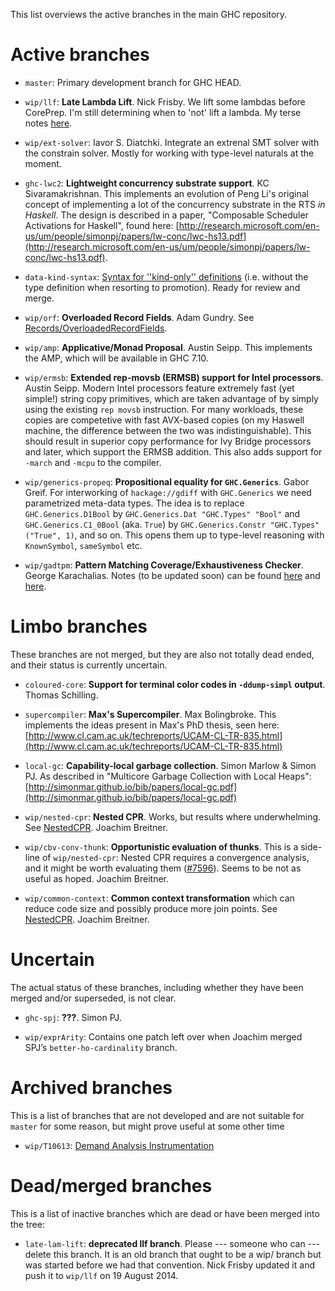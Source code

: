 
This list overviews the active branches in the main GHC repository.

# Active branches

- `master`: Primary development branch for GHC HEAD.

- `wip/llf`: **Late Lambda Lift**.  Nick Frisby. We lift some lambdas before CorePrep. I'm still determining when to 'not' lift a lambda. My terse notes [here](late-lam-lift).

- `wip/ext-solver`: Iavor S. Diatchki.  Integrate an extrenal SMT solver with the constrain solver.  Mostly for working with type-level naturals at the moment.

- `ghc-lwc2`: **Lightweight concurrency substrate support**. KC Sivaramakrishnan. This implements an evolution of Peng Li's original concept of implementing a lot of the concurrency substrate in the RTS *in Haskell*. The design is described in a paper, "Composable Scheduler Activations for Haskell", found here: [http://research.microsoft.com/en-us/um/people/simonpj/papers/lw-conc/lwc-hs13.pdf](http://research.microsoft.com/en-us/um/people/simonpj/papers/lw-conc/lwc-hs13.pdf).

- `data-kind-syntax`: [Syntax for ''kind-only'' definitions](ghc-kinds/kinds-without-data) (i.e. without the type definition when resorting to promotion). Ready for review and merge.

- `wip/orf`: **Overloaded Record Fields**. Adam Gundry. See [Records/OverloadedRecordFields](records/overloaded-record-fields).

- `wip/amp`: **Applicative/Monad Proposal**. Austin Seipp. This implements the AMP, which will be available in GHC 7.10.

- `wip/ermsb`: **Extended rep-movsb (ERMSB) support for Intel processors**. Austin Seipp. Modern Intel processors feature extremely fast (yet simple!) string copy primitives, which are taken advantage of by simply using the existing `rep movsb` instruction. For many workloads, these copies are competetive with fast AVX-based copies (on my Haswell machine, the difference between the two was indistinguishable). This should result in superior copy performance for Ivy Bridge processors and later, which support the ERMSB addition. This also adds support for `-march` and `-mcpu` to the compiler.

- `wip/generics-propeq`: **Propositional equality for `GHC.Generics`**. Gabor Greif. For interworking of `hackage://gdiff` with `GHC.Generics` we need parametrized meta-data types. The idea is to replace `GHC.Generics.D1Bool` by `GHC.Generics.Dat "GHC.Types" "Bool"` and `GHC.Generics.C1_0Bool` (aka. `True`) by `GHC.Generics.Constr "GHC.Types" ("True", 1)`, and so on. This opens them up to type-level reasoning with `KnownSymbol`, `sameSymbol` etc.

- `wip/gadtpm`: **Pattern Matching Coverage/Exhaustiveness Checker**. George Karachalias. Notes (to be updated soon) can be found [here](pattern-match-check) and [here](pattern-match-check-implementation).

# Limbo branches


These branches are not merged, but they are also not totally dead ended, and their status is currently uncertain.

- `coloured-core`: **Support for terminal color codes in `-ddump-simpl` output**. Thomas Schilling.

- `supercompiler`: **Max's Supercompiler**. Max Bolingbroke. This implements the ideas present in Max's PhD thesis, seen here: [http://www.cl.cam.ac.uk/techreports/UCAM-CL-TR-835.html](http://www.cl.cam.ac.uk/techreports/UCAM-CL-TR-835.html)

- `local-gc`: **Capability-local garbage collection**. Simon Marlow & Simon PJ. As described in "Multicore Garbage Collection with Local Heaps": [http://simonmar.github.io/bib/papers/local-gc.pdf](http://simonmar.github.io/bib/papers/local-gc.pdf)

- `wip/nested-cpr`: **Nested CPR**. Works, but results where underwhelming. See [NestedCPR](nested-cpr). Joachim Breitner.

- `wip/cbv-conv-thunk`: **Opportunistic evaluation of thunks**. This is a side-line of `wip/nested-cpr`: Nested CPR requires a convergence analysis, and it might be worth evaluating them ([\#7596](https://gitlab.haskell.org/ghc/ghc/issues/7596)). Seems to be not as useful as hoped. Joachim Breitner.

- `wip/common-context`: **Common context transformation** which can reduce code size and possibly produce more join points. See [NestedCPR](nested-cpr#common-context). Joachim Breitner.

# Uncertain


The actual status of these branches, including whether they have been merged and/or superseded, is not clear.

- `ghc-spj`: **???**. Simon PJ.

- `wip/exprArity`: Contains one patch left over when Joachim merged SPJ’s `better-ho-cardinality` branch.

# Archived branches


This is a list of branches that are not developed and are not suitable for `master` for some reason, but might prove useful at some other time

- `wip/T10613`: [Demand Analysis Instrumentation](commentary/compiler/demand#instrumentation)

# Dead/merged branches


This is a list of inactive branches which are dead or have been merged into the tree:

- `late-lam-lift`: **deprecated llf branch**. Please --- someone who can --- delete this branch. It is an old branch that ought to be a wip/ branch but was started before we had that convention. Nick Frisby updated it and push it to `wip/llf` on 19 August 2014.
